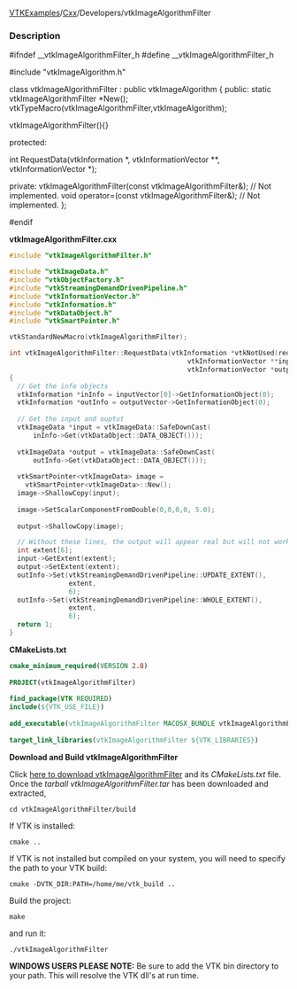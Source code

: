 [VTKExamples](/home/)/[Cxx](/Cxx)/Developers/vtkImageAlgorithmFilter

### Description
<source lang="cpp">
#ifndef __vtkImageAlgorithmFilter_h
#define __vtkImageAlgorithmFilter_h

#include "vtkImageAlgorithm.h"

class vtkImageAlgorithmFilter : public vtkImageAlgorithm 
{
public:
  static vtkImageAlgorithmFilter *New();
  vtkTypeMacro(vtkImageAlgorithmFilter,vtkImageAlgorithm);

  vtkImageAlgorithmFilter(){}
  
protected:

  int RequestData(vtkInformation *, vtkInformationVector **, vtkInformationVector *);

private:
  vtkImageAlgorithmFilter(const vtkImageAlgorithmFilter&);  // Not implemented.
  void operator=(const vtkImageAlgorithmFilter&);  // Not implemented.
};

#endif
</source>

**vtkImageAlgorithmFilter.cxx**
```c++
#include "vtkImageAlgorithmFilter.h"

#include "vtkImageData.h"
#include "vtkObjectFactory.h"
#include "vtkStreamingDemandDrivenPipeline.h"
#include "vtkInformationVector.h"
#include "vtkInformation.h"
#include "vtkDataObject.h"
#include "vtkSmartPointer.h"

vtkStandardNewMacro(vtkImageAlgorithmFilter);

int vtkImageAlgorithmFilter::RequestData(vtkInformation *vtkNotUsed(request),
                                             vtkInformationVector **inputVector,
                                             vtkInformationVector *outputVector)
{
  // Get the info objects
  vtkInformation *inInfo = inputVector[0]->GetInformationObject(0);
  vtkInformation *outInfo = outputVector->GetInformationObject(0);
  
  // Get the input and ouptut
  vtkImageData *input = vtkImageData::SafeDownCast(
      inInfo->Get(vtkDataObject::DATA_OBJECT()));
  
  vtkImageData *output = vtkImageData::SafeDownCast(
      outInfo->Get(vtkDataObject::DATA_OBJECT()));
    
  vtkSmartPointer<vtkImageData> image =
    vtkSmartPointer<vtkImageData>::New();
  image->ShallowCopy(input);
  
  image->SetScalarComponentFromDouble(0,0,0,0, 5.0);
  
  output->ShallowCopy(image);

  // Without these lines, the output will appear real but will not work as the input to any other filters
  int extent[6];
  input->GetExtent(extent);
  output->SetExtent(extent);
  outInfo->Set(vtkStreamingDemandDrivenPipeline::UPDATE_EXTENT(),
               extent,
               6);
  outInfo->Set(vtkStreamingDemandDrivenPipeline::WHOLE_EXTENT(),
               extent,
               6);
  return 1;
}
```
**CMakeLists.txt**
```cmake
cmake_minimum_required(VERSION 2.8)
 
PROJECT(vtkImageAlgorithmFilter)
 
find_package(VTK REQUIRED)
include(${VTK_USE_FILE})
 
add_executable(vtkImageAlgorithmFilter MACOSX_BUNDLE vtkImageAlgorithmFilter.cxx)
 
target_link_libraries(vtkImageAlgorithmFilter ${VTK_LIBRARIES})
```

**Download and Build vtkImageAlgorithmFilter**

Click [here to download vtkImageAlgorithmFilter](https://github.com/lorensen/VTKWikiExamplesTarballs/raw/master/vtkImageAlgorithmFilter.tar) and its *CMakeLists.txt* file.
Once the *tarball vtkImageAlgorithmFilter.tar* has been downloaded and extracted,
```
cd vtkImageAlgorithmFilter/build 
```
If VTK is installed:
```
cmake ..
```
If VTK is not installed but compiled on your system, you will need to specify the path to your VTK build:
```
cmake -DVTK_DIR:PATH=/home/me/vtk_build ..
```
Build the project:
```
make
```
and run it:
```
./vtkImageAlgorithmFilter
```
**WINDOWS USERS PLEASE NOTE:** Be sure to add the VTK bin directory to your path. This will resolve the VTK dll's at run time.

